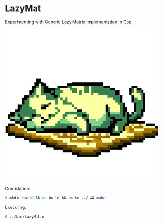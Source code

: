 <!-- ![Logo](img/LazyMatLogo.png -->

# LazyMat

Experimenting with Generic Lazy Matrix implementation in Cpp

<p align="center">
  <img src="img/LazyMatLogo.png" alt="Image">
</p>


Combilation:
```bash
$ mkdir build && cd build && cmake ../ && make
```

Executing: 
```bash
$ ../bin/LazyMat.o
```
